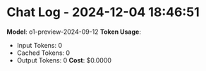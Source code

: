 # Chat Log - 2024-12-04 18:46:51
**Model**: o1-preview-2024-09-12
**Token Usage**:

- Input Tokens: 0
- Cached Tokens: 0
- Output Tokens: 0
**Cost**: $0.0000
